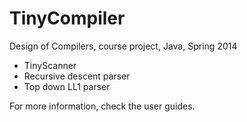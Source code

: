 # TinyCompiler
Design of Compilers, 
course project, Java,
Spring 2014

- TinyScanner
- Recursive descent parser
- Top down LL1 parser



For more information, check the user guides.
